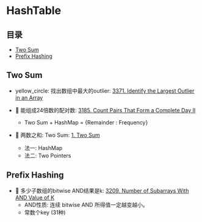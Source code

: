 # HashTable

## 目录
* [Two Sum](#Two-Sum)
* [Prefix Hashing](#Prefix-Hashing)

## Two Sum
* yellow_circle: 找出数组中最大的outlier: [3371. Identify the Largest Outlier in an Array]()

* :red_circle: 能组成24倍数的配对数: [3185. Count Pairs That Form a Complete Day II](https://github.com/szhou12/leetcode-go/tree/main/leetcode/3185-Count-Pairs-That-Form-a-Complete-Day-II)
    - Two Sum + HashMap = {Remainder : Frequency}

* :red_circle: 两数之和: Two Sum: [1. Two Sum](https://github.com/szhou12/leetcode-go/tree/main/leetcode/0001-Two-Sum)
    - 法一: HashMap
    - 法二: Two Pointers

## Prefix Hashing
* :red_circle: 多少子数组的bitwise AND结果是k: [3209. Number of Subarrays With AND Value of K](https://github.com/szhou12/leetcode-go/tree/main/leetcode/3209-Number-of-Subarrays-With-AND-Value-of-K)
    * AND性质: 连续 bitwise AND 所得值一定越变越小。
    * 常数个key (31种)